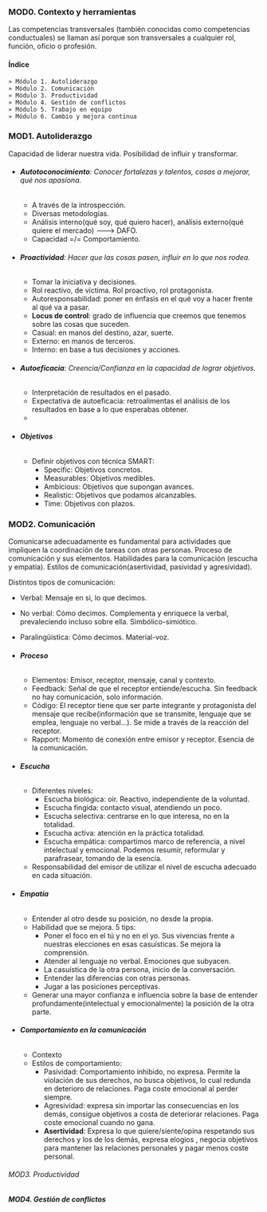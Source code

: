 ### **MOD0. Contexto y herramientas**
Las competencias transversales (también conocidas como competencias conductuales) se llaman así porque son transversales a cualquier rol, función, oficio o profesión.

#### Índice
    » Módulo 1. Autoliderazgo
    » Módulo 2. Comunicación
    » Módulo 3. Productividad
    » Módulo 4. Gestión de conflictos
    » Módulo 5. Trabajo en equipo
    » Módulo 6. Cambio y mejora continua


### **MOD1. Autoliderazgo**
Capacidad de liderar nuestra vida. Posibilidad de influir y transformar.

* ###### **Autotoconocimiento**: Conocer fortalezas y talentos, cosas a mejorar, qué nos apasiona.
    * A través de la introspección.
    * Diversas metodologías.
    * Análisis interno(qué soy, qué quiero hacer), análisis externo(qué quiere el mercado) ---> DAFO.
    * Capacidad =/= Comportamiento.


* ###### **Proactividad**: Hacer que las cosas pasen, influir en lo que nos rodea.
   * Tomar la iniciativa y decisiones.
   * Rol reactivo, de víctima. Rol proactivo, rol protagonista.
   * Autoresponsabilidad: poner en énfasis en el qué voy a hacer frente al qué va a pasar.
   * __Locus de control__: grado de influencia que creemos que tenemos sobre las cosas que suceden.
    * Casual: en manos del destino, azar, suerte.
    * Externo: en manos de terceros.
    * Interno: en base a tus decisiones y acciones.


* ###### **Autoeficacia**: Creencia/Confianza en la capacidad de lograr objetivos.
  * Interpretación de resultados en el pasado.
  * Expectativa de autoeficacia: retroalimentas el análisis de los resultados en base a lo que esperabas obtener.
  *


* ###### **Objetivos**
  * Definir objetivos con técnica SMART:
    * Specific: Objetivos concretos.
    * Measurables: Objetivos medibles.
    * Ambicious: Objetivos que supongan avances.
    * Realistic: Objetivos que podamos alcanzables.
    * Time: Objetivos con plazos.


### **MOD2. Comunicación**
Comunicarse adecuadamente es fundamental para actividades que impliquen la coordinación de tareas con otras personas. Proceso de comunicación y sus elementos. Habilidades para la comunicación (escucha y empatía). Estilos de comunicación(asertividad, pasividad y agresividad).

Distintos tipos de comunicación:
  * Verbal: Mensaje en si, lo que decimos.
  * No verbal: Cómo decimos. Complementa y enriquece la verbal, prevaleciendo incluso sobre ella. Simbólico-simiótico.
  * Paralingüistica: Cómo decimos. Material-voz.

  * ###### **Proceso**
    * Elementos: Emisor, receptor, mensaje, canal y contexto.
    * Feedback: Señal de que el receptor entiende/escucha. Sin feedback no hay comunicación, solo información.
    * Código: El receptor tiene que ser parte integrante y protagonista del mensaje que recibe(información que se transmite, lenguaje que se emplea, lenguaje no verbal...). Se mide a través de la reacción del receptor.
    * Rapport: Momento de conexión entre emisor y receptor. Esencia de la comunicación.

  * ###### **Escucha**
    * Diferentes niveles:
      * Escucha biológica: oir. Reactivo, independiente de la voluntad.
      * Escucha fingida: contacto visual, atendiendo un poco.
      * Escucha selectiva: centrarse en lo que interesa, no en la totalidad.
      * Escucha activa: atención en la práctica totalidad.
      * Escucha empática: compartimos marco de referencia, a nivel intelectual y emocional. Podemos resumir, reformular y parafrasear, tomando de la esencia.
    * Responsabilidad del emisor de utilizar el nivel de escucha adecuado en cada situación.

  * ###### **Empatía**
    * Entender al otro desde su posición, no desde la propia.
    * Habilidad que se mejora. 5 tips:
      * Poner el foco en el tú y no en el yo. Sus vivencias frente a nuestras elecciones en esas casuísticas. Se mejora la comprensión.
      * Atender al lenguaje no verbal. Emociones que subyacen.
      * La casuística de la otra persona, inicio de la conversación.
      * Entender las diferencias con otras personas.
      * Jugar a las posiciones perceptivas.
    * Generar una mayor confianza e influencia sobre la base de entender profundamente(intelectual y emocionalmente) la posición de la otra parte.

  * ###### **Comportamiento en la comunicación**
    * Contexto
    * Estilos de comportamiento:
      * Pasividad: Comportamiento inhibido, no expresa. Permite la violación de sus derechos, no busca objetivos, lo cual redunda en deterioro de relaciones. Paga coste emocional al perder siempre.
      * Agresividad: expresa sin importar las consecuencias en los demás, consigue objetivos a costa de deteriorar relaciones. Paga coste emocional cuando no gana.
      * __Asertividad__: Expresa lo que quiere/siente/opina respetando sus derechos y los de los demás, expresa elogios , negocia objetivos para mantener las relaciones personales y pagar menos coste personal.

###### MOD3. Productividad






##### MOD4. Gestión de conflictos
